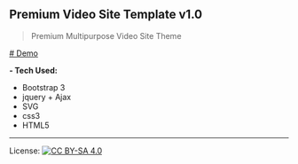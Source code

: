 ## Premium Video Site Template v1.0

> Premium Multipurpose Video Site Theme

[# Demo](https://ah-salah.github.io/video-site-template/index.html)

<strong> - Tech Used: </strong>

- Bootstrap 3
- jquery + Ajax
- SVG
- css3
- HTML5

***
License: [![CC BY-SA 4.0](https://img.shields.io/badge/License-CC%20BY--SA%204.0-lightgrey.svg "CC")](https://creativecommons.org/licenses/by-sa/4.0/)
